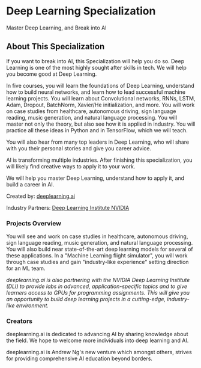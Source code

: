 # Deep Learning Specialization
Master Deep Learning, and Break into AI

## About This Specialization
If you want to break into AI, this Specialization will help you do so. Deep Learning is one of the most highly sought after skills in tech. We will help you become good at Deep Learning.

In five courses, you will learn the foundations of Deep Learning, understand how to build neural networks, and learn how to lead successful machine learning projects. You will learn about Convolutional networks, RNNs, LSTM, Adam, Dropout, BatchNorm, Xavier/He initialization, and more. You will work on case studies from healthcare, autonomous driving, sign language reading, music generation, and natural language processing. You will master not only the theory, but also see how it is applied in industry. You will practice all these ideas in Python and in TensorFlow, which we will teach.

You will also hear from many top leaders in Deep Learning, who will share with you their personal stories and give you career advice.

AI is transforming multiple industries. After finishing this specialization, you will likely find creative ways to apply it to your work.

We will help you master Deep Learning, understand how to apply it, and build a career in AI.

Created by: [deeplearning.ai](https://www.deeplearning.ai)

Industry Partners: [Deep Learning Institute NVIDIA](https://www.nvidia.com/en-us/deep-learning-ai/education/)

### Projects Overview
You will see and work on case studies in healthcare, autonomous driving, sign language reading, music generation, and natural language processing. You will also build near state-of-the-art deep learning models for several of these applications. In a "Machine Learning flight simulator", you will work through case studies and gain "industry-like experience" setting direction for an ML team.

_deeplearning.ai is also partnering with the NVIDIA Deep Learning Institute (DLI) to provide labs in advanced, application-specific topics and to give learners access to GPUs for programming assignments. This will give you an opportunity to build deep learning projects in a cutting-edge, industry-like environment._

### Creators
deeplearning.ai is dedicated to advancing AI by sharing knowledge about the field. We hope to welcome more individuals into deep learning and AI.

deeplearning.ai is Andrew Ng's new venture which amongst others, strives for providing comprehensive AI education beyond borders.
